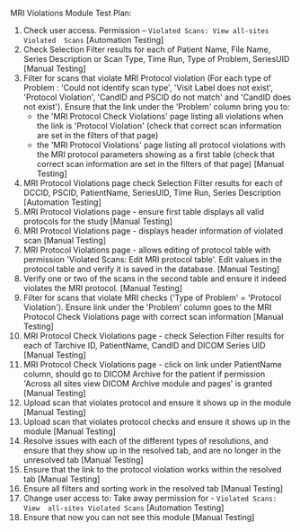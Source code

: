 MRI Violations Module Test Plan:

1.  Check user access. Permission – `Violated Scans: View all-sites Violated 
    Scans`
    [Automation Testing]
2.  Check Selection Filter results for each of Patient Name, File Name,
    Series Description or Scan Type, Time Run, Type of Problem, SeriesUID
    [Manual Testing]
3.  Filter for scans that violate MRI Protocol violation (For each type of 
    Problem : 'Could not identify scan type', 'Visit Label does not exist',  
    'Protocol Violation', 'CandID and PSCID do not match' and 'CandID 
    does not exist').
    Ensure that the link under the 'Problem' column bring you to:
     - the 'MRI Protocol Check Violations' page listing all violations when 
     the link is 'Protocol Violation' (check that correct scan information 
     are set in the filters of that page)
     - the 'MRI Protocol Violations' page listing all protocol violations 
     with the MRI protocol parameters showing as a first table (check that 
     correct scan information are set in the filters of that page) 
    [Manual Testing]
4.  MRI Protocol Violations page check Selection Filter results for each of 
    DCCID, PSCID, PatientName, SeriesUID, Time Run, Series Description
    [Automation Testing]
5.  MRI Protocol Violations page - ensure first table displays all valid 
    protocols for the study
    [Manual Testing]
6.  MRI Protocol Violations page - displays header information of violated scan
    [Manual Testing]
7.  MRI Protocol Violations page - allows editing of protocol table with 
    permission 'Violated Scans: Edit MRI protocol table'.
    Edit values in the protocol table and verify it is saved in the database.
    [Manual Testing]
8.  Verify one or two of the scans in the second table and ensure it indeed 
    violates the MRI protocol.
    [Manual Testing]
9.  Filter for scans that violate MRI checks  ('Type of Problem' = 'Protocol 
    Violation'). Ensure link under the 'Problem' column goes to the MRI 
    Protocol Check Violations page with correct scan information
    [Manual Testing]
10. MRI Protocol Check Violations page - check Selection Filter results for 
    each of Tarchive ID, PatientName, CandID and DICOM Series UID
    [Manual Testing]
11. MRI Protocol Check Violations page - click on link under PatientName 
    column, should go to DICOM Archive for the patient if permission 'Across 
    all sites view DICOM Archive module and pages' is granted
    [Manual Testing]
12. Upload scan that violates protocol and ensure it shows up in the module
    [Manual Testing]
13. Upload scan that violates protocol checks and ensure it shows up in the 
    module
    [Manual Testing]
14. Resolve issues with each of the different types of resolutions, and ensure 
    that they show up in the resolved tab, and are no longer in the unresolved
    tab
    [Manual Testing]
15. Ensure that the link to the protocol violation works within the resolved tab 
    [Manual Testing]
16. Ensure all filters and sorting work in the resolved tab
    [Manual Testing]
17. Change user access to: Take away permission for - `Violated Scans: View 
    all-sites Violated Scans`
    [Automation Testing]
18. Ensure that now you can not see this module
    [Manual Testing]
